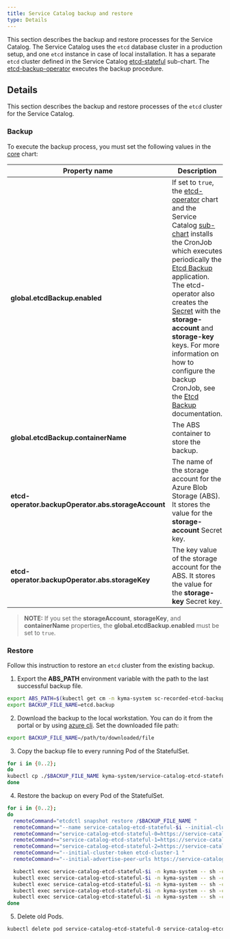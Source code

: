 ```yaml
---
title: Service Catalog backup and restore
type: Details
---
```


This section describes the backup and restore processes for the Service Catalog. The Service Catalog uses the `etcd` database cluster in a production setup, and one `etcd` instance in case of local installation.
It has a separate `etcd` cluster defined in the Service Catalog [etcd-stateful][sc-etcd-sub-chart] sub-chart. The [etcd-backup-operator][etcd-backup-operator] executes the backup procedure.

## Details

This section describes the backup and restore processes of the `etcd` cluster for the Service Catalog.

### Backup

To execute the backup process, you must set the following values in the [core][core-chart-values] chart:

| Property name              | Description |
|---------------------------------------------------|---|
| **global.etcdBackup.enabled**                       | If set to `true`, the [etcd-operator][etcd-operator-chart] chart and the Service Catalog [sub-chart][sc-backup-sub-chart] installs the CronJob which executes periodically the [Etcd Backup][etcd-backup-app] application. The etcd-operator also creates the [Secret][abs-creds] with the **storage-account** and **storage-key** keys. For more information on how to configure the backup CronJob, see the [Etcd Backup][etcd-backup-app-readme] documentation. |
| **global.etcdBackup.containerName**                 | The ABS container to store the backup. |
| **etcd-operator.backupOperator.abs.storageAccount** | The name of the storage account for the Azure Blob Storage (ABS). It stores the value for the **storage-account** Secret key. |
| **etcd-operator.backupOperator.abs.storageKey**     | The key value of the storage account for the ABS. It stores the value for the **storage-key** Secret key. |

> **NOTE:** If you set the **storageAccount**, **storageKey**, and **containerName** properties, the **global.etcdBackup.enabled** must be set to `true`.

### Restore

Follow this instruction to restore an `etcd` cluster from the existing backup.

1. Export the **ABS_PATH** environment variable with the path to the last successful backup file.
```bash
export ABS_PATH=$(kubectl get cm -n kyma-system sc-recorded-etcd-backup-data -o=jsonpath='{.data.abs-backup-file-path-from-last-success}')
export BACKUP_FILE_NAME=etcd.backup
```

2. Download the backup to the local workstation. You can do it from the portal or by using [azure cli][az-cli]. Set the downloaded file path:

```bash
export BACKUP_FILE_NAME=/path/to/downloaded/file
```

3. Copy the backup file to every running Pod of the StatefulSet.

```bash
for i in {0..2};
do
kubectl cp ./$BACKUP_FILE_NAME kyma-system/service-catalog-etcd-stateful-$i:/$BACKUP_FILE_NAME
done
```

4. Restore the backup on every Pod of the StatefulSet.

```bash
for i in {0..2};
do
  remoteCommand="etcdctl snapshot restore /$BACKUP_FILE_NAME "
  remoteCommand+="--name service-catalog-etcd-stateful-$i --initial-cluster "
  remoteCommand+="service-catalog-etcd-stateful-0=https://service-catalog-etcd-stateful-0.service-catalog-etcd-stateful.kyma-system.svc.cluster.local:2380,"
  remoteCommand+="service-catalog-etcd-stateful-1=https://service-catalog-etcd-stateful-1.service-catalog-etcd-stateful.kyma-system.svc.cluster.local:2380,"
  remoteCommand+="service-catalog-etcd-stateful-2=https://service-catalog-etcd-stateful-2.service-catalog-etcd-stateful.kyma-system.svc.cluster.local:2380 "
  remoteCommand+="--initial-cluster-token etcd-cluster-1 "
  remoteCommand+="--initial-advertise-peer-urls https://service-catalog-etcd-stateful-$i.service-catalog-etcd-stateful.kyma-system.svc.cluster.local:2380"

  kubectl exec service-catalog-etcd-stateful-$i -n kyma-system -- sh -c "rm -rf service-catalog-etcd-stateful-$i.etcd"
  kubectl exec service-catalog-etcd-stateful-$i -n kyma-system -- sh -c "rm -rf /var/run/etcd/backup.etcd"
  kubectl exec service-catalog-etcd-stateful-$i -n kyma-system -- sh -c "$remoteCommand"
  kubectl exec service-catalog-etcd-stateful-$i -n kyma-system -- sh -c "mv -f service-catalog-etcd-stateful-$i.etcd /var/run/etcd/backup.etcd"
  kubectl exec service-catalog-etcd-stateful-$i -n kyma-system -- sh -c "rm $BACKUP_FILE_NAME"
done
```

5. Delete old Pods.

```bash
kubectl delete pod service-catalog-etcd-stateful-0 service-catalog-etcd-stateful-1 service-catalog-etcd-stateful-2 -n kyma-system
```

[etcd-backup-operator]:https://github.com/coreos/etcd-operator/blob/master/doc/user/walkthrough/backup-operator.md

<!-- These absolute paths should be replaced with the relative links after adding this functionality to Kyma -->
[az-cli]:https://docs.microsoft.com/en-us/cli/azure/?view=azure-cli-latest

[sc-etcd-sub-chart]:https://github.com/kyma-project/kyma/blob/master/resources/service-catalog/charts/etcd-stateful/templates
[sc-backup-sub-chart]:https://github.com/kyma-project/kyma/blob/master/resources/service-catalog/charts/etcd-stateful/templates/05-backup-job.yaml
[etcd-operator-chart]:https://github.com/kyma-project/kyma/blob/master/resources/core/charts/etcd-operator
[etcd-backup-operator-chart]:https://github.com/kyma-project/kyma/blob/master/resources/core/charts/etcd-operator/templates/backup-deployment.yaml
[core-chart-values]:https://github.com/kyma-project/kyma/blob/master/resources/core/values.yaml

[etcd-backup-app-readme]:https://github.com/kyma-project/kyma/blob/master/tools/etcd-backup/README.md
[etcd-backup-app]:https://github.com/kyma-project/kyma/blob/master/tools/etcd-backup

[abs-creds]:https://github.com/kyma-project/kyma/blob/master/resources/core/charts/etcd-operator/templates/etcd-backup-abs-storage-secret.yaml
